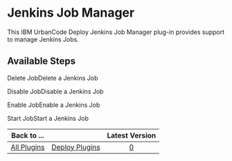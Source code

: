 
Jenkins Job Manager
===================

This IBM UrbanCode Deploy Jenkins Job Manager plug-in provides support to manage Jenkins Jobs.


Available Steps
---------------

Delete JobDelete a Jenkins Job

Disable JobDisable a Jenkins Job

Enable JobEnable a Jenkins Job

Start JobStart a Jenkins Job



|Back to ...||Latest Version|
| :---: | :---: | :---: |
|[All Plugins](../../index.md)|[Deploy Plugins](../README.md)|[0]()|
